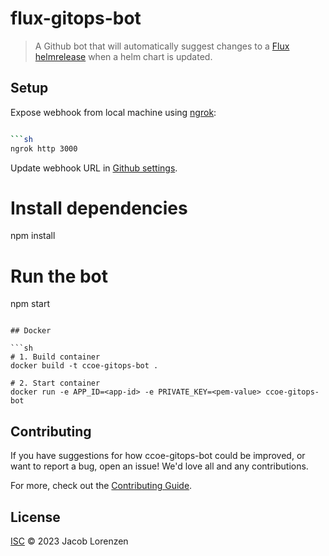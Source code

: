 # flux-gitops-bot

> A Github bot that will automatically suggest changes to a [Flux](https://fluxcd.io) [helmrelease](https://fluxcd.io/flux/components/helm/helmreleases/) when a helm chart is updated.

## Setup

Expose webhook from local machine using [ngrok](https://ngrok.com/):

```sh

```sh
ngrok http 3000
```

Update webhook URL in [Github settings](https://github.com/settings/apps).

# Install dependencies
npm install

# Run the bot
npm start
```

## Docker

```sh
# 1. Build container
docker build -t ccoe-gitops-bot .

# 2. Start container
docker run -e APP_ID=<app-id> -e PRIVATE_KEY=<pem-value> ccoe-gitops-bot
```

## Contributing

If you have suggestions for how ccoe-gitops-bot could be improved, or want to report a bug, open an issue! We'd love all and any contributions.

For more, check out the [Contributing Guide](CONTRIBUTING.md).

## License

[ISC](LICENSE) © 2023 Jacob Lorenzen
